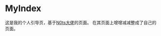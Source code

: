 # MyIndex
这是我的个人引导页，基于[N0ts大佬](https://gitee.com/n0ts/NutssssIndex/tree/master/NutssssIndex)的页面。
在其页面上增增减减整成了自己的页面。
